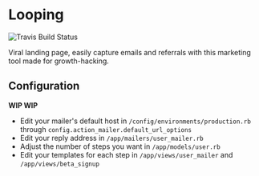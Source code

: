 # Looping

![Travis Build Status](https://travis-ci.org/HackerLoop/looping.svg?branch=master)

Viral landing page, easily capture emails and referrals with this
marketing tool made for growth-hacking.

## Configuration 

**WIP WIP**

- Edit your mailer's default host in `/config/environments/production.rb` through `config.action_mailer.default_url_options` 
- Edit your reply address in `/app/mailers/user_mailer.rb`
- Adjust the number of steps you want in `/app/models/user.rb`
- Edit your templates for each step in `/app/views/user_mailer` and
  `/app/views/beta_signup`

